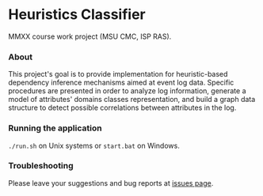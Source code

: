 # Heuristics Classifier
MMXX course work project (MSU CMC, ISP RAS).

### About
This project's goal is to provide implementation for heuristic-based dependency 
inference mechanisms aimed at event log data. Specific procedures are presented 
in order to analyze log information, generate a model of attributes' domains 
classes representation, and build a graph data structure to detect possible 
correlations between attributes in the log.

### Running the application
`./run.sh` on Unix systems or `start.bat` on Windows.

### Troubleshooting
Please leave your suggestions and bug reports at 
[issues page](https://github.com/kostmetallist/heuristics-classifier/issues).
